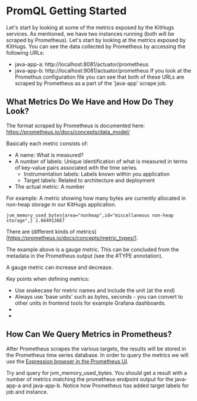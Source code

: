 # PromQL Getting Started
Let's start by looking at some of the metrics exposed by the KitHugs services. As mentioned, we have two instances running (both will be scraped by Prometheus). Let's start by looking at the metrics exposed by KitHugs.
You can see the data collected by Prometheus by accessing the following URLs:
* java-app-a: http://localhost:8081/actuator/prometheus
* java-app-b: http://localhost:9081/actuator/prometheus
If you look at the Promethus configuration file you can see that both of these URLs are scraped by Prometheus as a part of the 'java-app' scrape job.

## What Metrics Do We Have and How Do They Look?
The format scraped by Prometheus is documented here: https://prometheus.io/docs/concepts/data_model/

Basically each metric consists of:
* A name: What is measured?
* A number of labels: Unique identification of what is measured in terms of key-value pairs associated with the time series.
  * Instrumentation labels: Labels known within you application
  * Target labels: Related to architecture and deployment
* The actual metric: A number

For example: A metric showing how many bytes are currently allocated in non-heap storage in our KitHugs application.
```
jvm_memory_used_bytes{area="nonheap",id="miscellaneous non-heap storage",} 1.6649136E7
```

There are (different kinds of metrics)[https://prometheus.io/docs/concepts/metric_types/].

The example above is a gauge metric. This can be concluded from the metadata in the Prometheus output (see the #TYPE annotation).

A gauge metric can increase and decrease.

Key points when defining metrics:
* Use snakecase for metric names and include the unit (at the end)
* Always use 'base units' such as bytes, seconds - you can convert to other units in frontend tools for example Grafana dashboards.
*
*

## How Can We Query Metrics in Prometheus?
After Prometheus scrapes the various targets, the results will be stored in the Prometheus time series database. In order to query the metrics we will use the [Expression browser in the Prometheus UI](http://localhost:9090).

Try and query for jvm_memory_used_bytes.
You should get a result with a number of metrics matching the prometheus endpoint output for the java-app-a and java-app-b. Notice how Prometheus has added target labels for job and instance.
